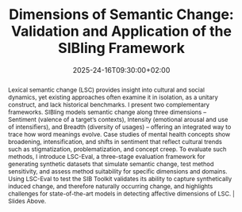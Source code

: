 ---
title: "Dimensions of Semantic Change: Validation and Application of the SIBling Framework"
event: "National Research Council Canada – September 24 – Dimensions of Semantic Change: Validation and Application of the SIBling Framework by Naomi Baes"
location: "Remote"
address:
  city: 
  country: Canada

# Talk start/end
date: 2025-24-16T09:30:00+02:00
date_end: 2025-24-16T10:30:00+02:00
all_day: false

publishDate: 2025-05-10T00:00:00Z


summary: "Invited talk (thanks to Principal Research Scientist Saif M Mohammad) at the National Research Council Canada on two complementary frameworks for studying lexical semantic change: (1) SIBling, which models change along three dimensions (Sentiment, Intensity, Breadth); and (2) LSC-Eval, which generates synthetic benchmarks for evaluating the suitability of methods for their sensitivity to detecting induced change. Together, they provide tools for tracing socially significant conceptual shifts, with demonstrated applications to mental health-related concepts."

abstract: "Lexical semantic change (LSC) provides insight into cultural and social dynamics, yet existing approaches often examine it in isolation, as a unitary construct, and lack historical benchmarks. I present two complementary frameworks. SIBling models semantic change along three dimensions – Sentiment (valence of a target’s contexts), Intensity (emotional arousal and use of intensifiers), and Breadth (diversity of usages) – offering an integrated way to trace how word meanings evolve. Case studies of mental health concepts show broadening, intensification, and shifts in sentiment that reflect cultural trends such as stigmatization, problematization, and concept creep. To evaluate such methods, I introduce LSC-Eval, a three-stage evaluation framework for generating synthetic datasets that simulate semantic change, test method sensitivity, and assess method suitability for specific dimensions and domains. Using LSC-Eval to test the SIB Toolkit validates its ability to capture synthetically induced change, and therefore naturally occurring change, and highlights challenges for state-of-the-art models in detecting affective dimensions of LSC. | Slides Above."

url_slides: "https://www.slideshare.net/slideshow/dimensions-of-semantic-change-validation-and-application-of-the-sibling-framework-nrc/283404114"


authors: ["admin"]
featured: true
projects: []
---